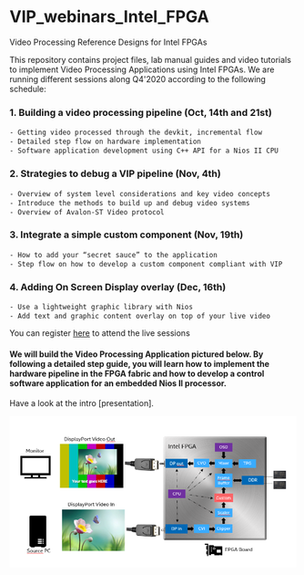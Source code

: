 # VIP_webinars_Intel_FPGA
Video Processing Reference Designs for Intel FPGAs

This repository contains project files, lab manual guides and video tutorials to implement Video Processing Applications using Intel FPGAs.
We are running different sessions along Q4'2020 according to the following schedule:

### 1.  Building a video processing pipeline (Oct, 14th and 21st)
    - Getting video processed through the devkit, incremental flow
    - Detailed step flow on hardware implementation
    - Software application development using C++ API for a Nios II CPU    

### 2.  Strategies to debug a VIP pipeline (Nov, 4th)
    - Overview of system level considerations and key video concepts
    - Introduce the methods to build up and debug video systems
    - Overview of Avalon-ST Video protocol  

### 3.  Integrate a simple custom component (Nov, 19th)        
    - How to add your “secret sauce” to the application
    - Step flow on how to develop a custom component compliant with VIP

### 4.  Adding On Screen Display overlay (Dec, 16th)
    - Use a lightweight graphic library with Nios 
    - Add text and graphic content overlay on top of your live video

You can register [here](https://webinar.intel.com/PSGVideoIPWebQ420-REG) to attend the live sessions

#### We will build the Video Processing Application pictured below. By following a detailed step guide, you will learn how to implement the hardware pipeline in the FPGA fabric and how to develop a control software application for an embedded Nios II processor.

Have a look at the intro [presentation].

<img src="https://github.com/perezfra/VIP_webinars_Intel_FPGA/blob/main/VIP_webinars_application.png">

